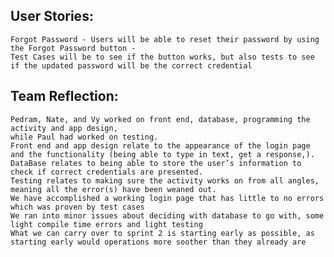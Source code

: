 ## User Stories:
    Forgot Password - Users will be able to reset their password by using the Forgot Password button - 
    Test Cases will be to see if the button works, but also tests to see if the updated password will be the correct credential

## Team Reflection:
    Pedram, Nate, and Vy worked on front end, database, programming the activity and app design,
    while Paul had worked on testing. 
    Front end and app design relate to the appearance of the login page and the functionality (being able to type in text, get a response,).
    DataBase relates to being able to store the user’s information to check if correct credentials are presented. 
    Testing relates to making sure the activity works on from all angles, meaning all the error(s) have been weaned out.
    We have accomplished a working login page that has little to no errors which was proven by test cases
    We ran into minor issues about deciding with database to go with, some light compile time errors and light testing
    What we can carry over to sprint 2 is starting early as possible, as starting early would operations more soother than they already are
